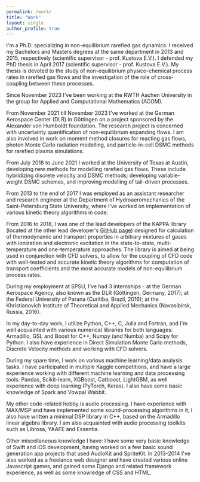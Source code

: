 ```yaml
---
permalink: /work/
title: "Work"
layout: single
author_profile: true
---
```


I'm a Ph.D. specializing in non-equilibrium rarefied gas dynamics. I received my Bachelors and Masters degrees at the same department in 2013 and 2015, respectively (scientific supervisor - prof. Kustova E.V.). I defended my PhD thesis in April 2017 (scientific supervisor - prof. Kustova E.V.). My thesis is devoted to the study of non-equilibrium physico-chemical process rates in rarefied gas flows and the investigation of the role of cross-coupling between these processes.

Since November 2023 I've been working at the RWTH Aachen University in the group for Applied and Computational Mathematics (ACOM).

From November 2021 till November 2023 I've worked at the German Aerospace Center (DLR) in Göttingen on a project sponsored by the Alexander von Humboldt foundation. The research project is concerned with uncertainty quantification of non-equilibrium expanding flows. I am also involved in work on moment method closures for reacting gas flows, photon Monte Carlo radiation modelling, and particle-in-cell DSMC methods for rarefied plasma simulations.

From July 2018 to June 2021 I worked at the University of Texas at Austin, developing new methods for modelling rarefied gas flows. These include hybridizing discrete velocity and DSMC methods; developing variable-weight DSMC schemes, and improving modelling of tail-driven processes.

From 2013 to the end of 2017 I was employed as an assistant researcher and research engineer at the Department of Hydroaeromechanics of the Saint-Petersburg State University, where I've worked on implementation of various kinetic theory algorithms in code.

From 2016 to 2018, I was one of the lead developers of the KAPPA library (located at the other lead developer's [GitHub page](https://github.com/lkampoli/kappa)) designed for calculation of thermodynamic and transport properties in arbitrary mixtures of gases with ionization and electronic excitation in the state-to-state, multi-temperature and one-temperature approaches. The library is aimed at being used in conjunction with CFD solvers, to allow for the coupling of CFD code with well-tested and accurate kinetic theory algorithms for computation of transport coefficients and the most accurate models of non-equilibrium process rates.

During my employment at SPSU, I've had 3 internships - at the German Aerospace Agency, also known as the DLR (Göttingen, Germany, 2017); at the Federal University of Parana (Curitiba, Brazil, 2016); at the Khristianovich Institute of Theoretical and Applied Mechanics (Novosibirsk, Russia, 2016).

In my day-to-day work, I utilize Python, C++, C, Julia and Fortran, and I'm well acquainted with various numerical libraries for both languages: Armadillo, GSL and Boost for C++, Numpy (and Numba) and Scipy for Python.
I also have experience in Direct Simulation Monte Carlo methods, Discrete Velocity methods and working with CFD solvers.

During my spare time, I work on various machine learning/data analysis tasks. I have participated in multiple Kaggle competitions, and have a large experience working with different machine learning and data processing tools: Pandas, Scikit-learn, XGBoost, Catboost, LightGBM, as well experience with deep learning (PyTorch, Keras). I also have some basic knowledge of Spark and Vowpal Wabbit.

My other code-related hobby is audio processing. I have experience with MAX/MSP and have implemented some sound-processing algorithms in it; I also have written a minimal DSP library in C++, based on the Armadillo linear algebra library. I am also acquainted with audio processing toolkits such as Librosa, YAAFE and Essentia.

Other miscellaneous knowledge I have: I have some very basic knowledge of Swift and iOS development, having worked on a few basic sound generation app projects that used AudioKit and SpriteKit. In 2013-2014 I've also worked as a freelance web designer and have created various online Javascript games, and gained some Django and related framework experience, as well as some knowledge of CSS and HTML.
